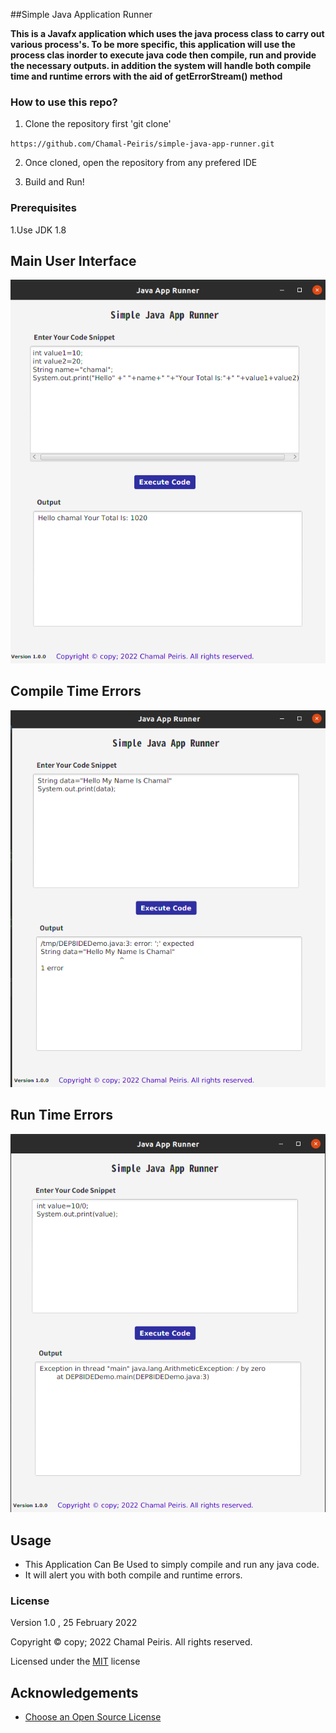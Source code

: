 ##Simple Java Application Runner




**This is a Javafx application which uses the java process class to carry out various process's. To be more specific, this application will use the process clas inorder to execute java code then compile, run and provide the necessary outputs. in addition the system will handle both compile time and runtime errors with the aid of getErrorStream() method**


### How to use this repo?

1. Clone the repository first  'git clone'

``https://github.com/Chamal-Peiris/simple-java-app-runner.git``

2. Once cloned, open the repository from any prefered IDE

3. Build and Run!


### Prerequisites
1.Use JDK 1.8

## Main User  Interface

![](src/image/MainUI.png)


## Compile Time Errors

![](src/image/compilerror.png)


## Run Time Errors

![](src/image/runtimeerror.png)


## Usage

* This Application Can Be Used to simply compile and run any java code.
* It will alert you with both compile and runtime errors.


### License

Version 1.0 , 25 February 2022

Copyright © copy; 2022 Chamal Peiris. All rights reserved.

Licensed under the [MIT](LICENSE) license

## Acknowledgements

* [Choose an Open Source License](https://choosealicense.com)
